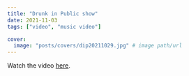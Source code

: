 ```yaml
---
title: "Drunk in Public show"
date: 2021-11-03
tags: ["video", "music video"]

cover:
  image: "posts/covers/dip20211029.jpg" # image path/url
---
```


Watch the video [here](https://www.instagram.com/p/CVz_AGAIXFO/).
